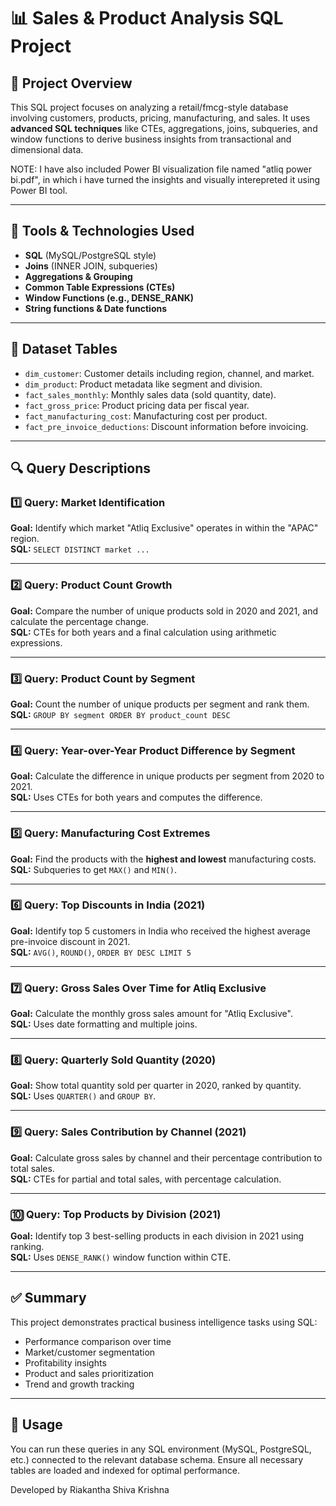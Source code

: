 # 📊 Sales & Product Analysis SQL Project

## 📁 Project Overview

This SQL project focuses on analyzing a retail/fmcg-style database involving customers, products, pricing, manufacturing, and sales. It uses **advanced SQL techniques** like CTEs, aggregations, joins, subqueries, and window functions to derive business insights from transactional and dimensional data.

NOTE: I have also included Power BI visualization file named "atliq power bi.pdf", in which i have turned the insights and visually interepreted it using Power BI tool.

---

## 🧰 Tools & Technologies Used

- **SQL** (MySQL/PostgreSQL style)
- **Joins** (INNER JOIN, subqueries)
- **Aggregations & Grouping**
- **Common Table Expressions (CTEs)**
- **Window Functions (e.g., DENSE_RANK)**
- **String functions & Date functions**

---

## 📂 Dataset Tables

- `dim_customer`: Customer details including region, channel, and market.
- `dim_product`: Product metadata like segment and division.
- `fact_sales_monthly`: Monthly sales data (sold quantity, date).
- `fact_gross_price`: Product pricing data per fiscal year.
- `fact_manufacturing_cost`: Manufacturing cost per product.
- `fact_pre_invoice_deductions`: Discount information before invoicing.

---

## 🔍 Query Descriptions

### 1️⃣ Query: Market Identification
**Goal:** Identify which market "Atliq Exclusive" operates in within the "APAC" region.  
**SQL:** `SELECT DISTINCT market ...`

---

### 2️⃣ Query: Product Count Growth
**Goal:** Compare the number of unique products sold in 2020 and 2021, and calculate the percentage change.  
**SQL:** CTEs for both years and a final calculation using arithmetic expressions.

---

### 3️⃣ Query: Product Count by Segment
**Goal:** Count the number of unique products per segment and rank them.  
**SQL:** `GROUP BY segment ORDER BY product_count DESC`

---

### 4️⃣ Query: Year-over-Year Product Difference by Segment
**Goal:** Calculate the difference in unique products per segment from 2020 to 2021.  
**SQL:** Uses CTEs for both years and computes the difference.

---

### 5️⃣ Query: Manufacturing Cost Extremes
**Goal:** Find the products with the **highest and lowest** manufacturing costs.  
**SQL:** Subqueries to get `MAX()` and `MIN()`.

---

### 6️⃣ Query: Top Discounts in India (2021)
**Goal:** Identify top 5 customers in India who received the highest average pre-invoice discount in 2021.  
**SQL:** `AVG()`, `ROUND()`, `ORDER BY DESC LIMIT 5`

---

### 7️⃣ Query: Gross Sales Over Time for Atliq Exclusive
**Goal:** Calculate the monthly gross sales amount for "Atliq Exclusive".  
**SQL:** Uses date formatting and multiple joins.

---

### 8️⃣ Query: Quarterly Sold Quantity (2020)
**Goal:** Show total quantity sold per quarter in 2020, ranked by quantity.  
**SQL:** Uses `QUARTER()` and `GROUP BY`.

---

### 9️⃣ Query: Sales Contribution by Channel (2021)
**Goal:** Calculate gross sales by channel and their percentage contribution to total sales.  
**SQL:** CTEs for partial and total sales, with percentage calculation.

---

### 🔟 Query: Top Products by Division (2021)
**Goal:** Identify top 3 best-selling products in each division in 2021 using ranking.  
**SQL:** Uses `DENSE_RANK()` window function within CTE.

---

## ✅ Summary

This project demonstrates practical business intelligence tasks using SQL:
- Performance comparison over time
- Market/customer segmentation
- Profitability insights
- Product and sales prioritization
- Trend and growth tracking

---

## 🚀 Usage

You can run these queries in any SQL environment (MySQL, PostgreSQL, etc.) connected to the relevant database schema. Ensure all necessary tables are loaded and indexed for optimal performance.

Developed by Riakantha Shiva Krishna

